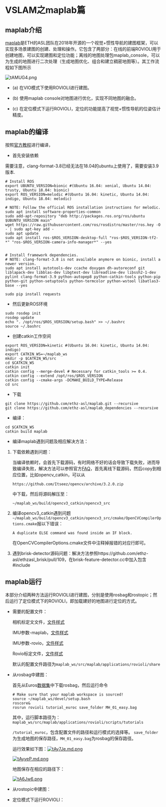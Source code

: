 # VSLAM之maplab篇

## maplab介绍

[maplab](https://github.com/ethz-asl/maplab)是ETH的ASL团队在2018年开源的一个视觉+惯性导航的建图框架，可以实现多场景建图的创建、处理和操作。它包含了两部分：在线的前端ROVIOLI用于创建地图，可以实现建图和定位功能；离线的地图处理包maplab_console，可以为生成的地图进行二次处理（生成地图优化、组合和建立稠密地图等）。其工作流程如下图所示

![tAMUG4.png](https://s1.ax1x.com/2020/05/27/tAMUG4.png)

- (a)  在VIO模式下使用ROVIOLI进行建图。

- (b)  使用maplab console对地图进行优化，实现不同地图的融合。

- (c)  在定位模式下运行ROVIOLI，定位的功能提高了视觉+惯性导航的位姿估计精度。

## maplab的编译

按照[官方教程](https://github.com/ethz-asl/maplab/wiki/Installation-Ubuntu)进行编译，

- 首先安装依赖

需要注意，clang-format-3.8已经无法在18.04的ubuntu上使用了，需要安装3.9版本.

```
# Install ROS 
export UBUNTU_VERSION=bionic #(Ubuntu 16.04: xenial, Ubuntu 14.04: trusty, Ubuntu 18.04: bionic)
export ROS_VERSION=melodic #(Ubuntu 16.04: kinetic, Ubuntu 14.04: indigo, Ubuntu 18.04: melodic)

# NOTE: Follow the official ROS installation instructions for melodic.
sudo apt install software-properties-common
sudo add-apt-repository "deb http://packages.ros.org/ros/ubuntu $UBUNTU_VERSION main"
wget https://raw.githubusercontent.com/ros/rosdistro/master/ros.key -O - | sudo apt-key add -
sudo apt update
sudo apt install ros-$ROS_VERSION-desktop-full "ros-$ROS_VERSION-tf2-*" "ros-$ROS_VERSION-camera-info-manager*" --yes


# Install framework dependencies.
# NOTE: clang-format-3.8 is not available anymore on bionic, install a newer version.
sudo apt install autotools-dev ccache doxygen dh-autoreconf git liblapack-dev libblas-dev libgtest-dev libreadline-dev libssh2-1-dev pylint clang-format-3.9 python-autopep8 python-catkin-tools python-pip python-git python-setuptools python-termcolor python-wstool libatlas3-base --yes

sudo pip install requests
```

- 然后更新ROS环境

```
sudo rosdep init
rosdep update
echo ". /opt/ros/$ROS_VERSION/setup.bash" >> ~/.bashrc
source ~/.bashrc
```

- 创建catkin工作空间

```
export ROS_VERSION=kinetic #(Ubuntu 16.04: kinetic, Ubuntu 14.04: indigo)
export CATKIN_WS=~/maplab_ws
mkdir -p $CATKIN_WS/src
cd $CATKIN_WS
catkin init
catkin config --merge-devel # Necessary for catkin_tools >= 0.4.
catkin config --extend /opt/ros/$ROS_VERSION
catkin config --cmake-args -DCMAKE_BUILD_TYPE=Release
cd src
```

- 下载

```
git clone https://github.com/ethz-asl/maplab.git --recursive
git clone https://github.com/ethz-asl/maplab_dependencies --recursive
```

- 编译：

```
cd $CATKIN_WS
catkin build maplab
```

- 编译maplab遇到问题及相应解决方法：

1. 下载依赖遇到问题：

   当编译依赖时，会首先下载源码，有时网络不好的话会导致下载失败，进而导致编译失败，解决方法可以参照官方[FAQ](https://github.com/ethz-asl/maplab/wiki/FAQ#q-why-do-i-get-missing-dependencies-when-building-the-maplab-workspace)，首先离线下载源码，然后copy到相应位置，比如opencv_catkin，可以从

   ```
   https://github.com/Itseez/opencv/archive/3.2.0.zip
   ```

   中下载，然后将源码解压至：

   ```
   ~/maplab_ws/build/opencv3_catkin/opencv3_src
   ```

   

2. 编译opencv3_catkin遇到问题`~/maplab_ws/build/opencv3_catkin/opencv3_src/cmake/OpenCVCompilerOptions.cmake`报以下错误：

   ```
   A duplicate ELSE command was found inside an IF block.
   ```

   在OpenCVCompilerOptions.cmake文件中注释掉报错的对应行即可。

3. 遇到brisk-detector源码问题：解决方法参照https://github.com/ethz-asl/ethzasl_brisk/pull/109，在brisk-feature-detector.cc中加入包含#include <functional>

## maplab运行

本部分介绍两种方法运行ROVIOLI进行建图，分别是使用rosbag和rostopic；然后运行了定位模式下的ROVIOLI，即加载建好的地图进行定位的方式。

- 需要的配置文件：

  相机标定文文件，[文件样式](https://github.com/ethz-asl/maplab/blob/master/applications/rovioli/share/ncamera-euroc.yaml)

  IMU参数-maplab，[文件样式](https://github.com/ethz-asl/maplab/blob/master/applications/rovioli/share/imu-adis16488.yaml)

  IMU参数-rovio，[文件样式](https://github.com/ethz-asl/maplab/blob/master/applications/rovioli/share/imu-sigmas-rovio.yaml)

  Rovio标定文件，[文件样式](https://github.com/ethz-asl/maplab/blob/master/applications/rovioli/share/rovio_default_config.info)

  默认的配置文件路径为`maplab_ws/src/maplab/applications/rovioli/share`

- 从rosbag中建图：

  首先从Euros[数据集](http://projects.asl.ethz.ch/datasets/doku.php?id=kmavvisualinertialdatasets)中下载rosbag，然后运行命令

  ```
  # Make sure that your maplab workspace is sourced!
  source ~/maplab_ws/devel/setup.bash
  roscore&
  rosrun rovioli tutorial_euroc save_folder MH_01_easy.bag
  ```

  其中，运行脚本路径为：`maplab_ws/src/maplab/applications/rovioli/scripts/tutorials`

  `/tutorial_euroc`，包含配置文件的路径和运行模式的选择等。 `save_folder` 为生成地图的保存路径，`MH_01_easy.bag`为rosbag的保存路径。

  运行效果如下图：[![tAy7Je.md.png](https://s1.ax1x.com/2020/05/27/tAy7Je.md.png)](https://imgchr.com/i/tAy7Je)

  [![tAyveP.md.png](https://s1.ax1x.com/2020/05/27/tAyveP.md.png)](https://imgchr.com/i/tAyveP)

  地图保存在相应的路径下：

  [![tA6Jw6.png](https://s1.ax1x.com/2020/05/27/tA6Jw6.png)](https://imgchr.com/i/tA6Jw6)

- 从rostopic中建图：

- 定位模式下运行ROVIOLI：